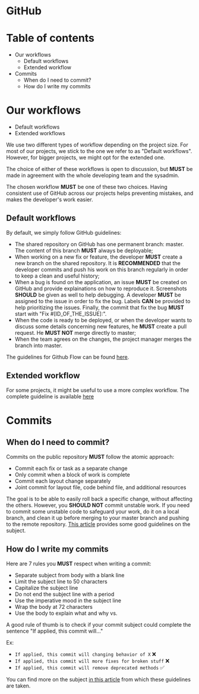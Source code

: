 GitHub
===

# Table of contents

* Our workflows
    * Default workflows
    * Extended workflow
* Commits
    * When do I need to commit?
    * How do I write my commits

# Our workflows

- Default workflows
- Extended workflows

We use two different types of workflow depending on the project size. For most of our projects, we stick to the one we refer to as "Default workflows". However, for bigger projects, we might opt for the extended one.

The choice of either of these workflows is open to discussion, but **MUST** be made in agreement with the whole developing team and the sysadmin.

The chosen workflow **MUST** be one of these two choices. Having consistent use of GitHub across our projects helps preventing mistakes, and makes the developer's work easier.

## Default workflows

By default, we simply follow GitHub guidelines:
- The shared repository on GitHub has one permanent branch: master. The content of this branch **MUST** always be deployable;
- When working on a new fix or feature, the developer **MUST** create a new branch on the shared repository. It is **RECOMMENDED** that the developer commits and push his work on this branch regularly in order to keep a clean and useful history;
- When a bug is found on the application, an issue **MUST** be created on GitHub and provide explainations on how to reproduce it. Screenshots **SHOULD** be given as well to help debugging. A developer **MUST** be assigned to the issue in order to fix the bug. Labels **CAN** be provided to help prioritizing the issues. Finally, the commit that fix the bug **MUST** start with "Fix #[ID_OF_THE_ISSUE]:".
- When the code is ready to be deployed, or when the developer wants to discuss some details concerning new features, he **MUST** create a pull request. He **MUST NOT** merge directly to master;
- When the team agrees on the changes, the project manager merges the branch into master.

The guidelines for Github Flow can be found [here](https://guides.github.com/introduction/flow/).

## Extended workflow

For some projects, it might be useful to use a more complex workflow. The complete guideline is available [here](http://nvie.com/posts/a-successful-git-branching-model/)

# Commits

## When do I need to commit?

Commits on the public repository **MUST** follow the atomic approach:
- Commit each fix or task as a separate change
- Only commit when a block of work is complete
- Commit each layout change separately
- Joint commit for layout file, code behind file, and additional resources


The goal is to be able to easily roll back a specific change, without affecting the others. However, you **SHOULD NOT** commit unstable work. If you need to commit some unstable code to safeguard your work, do it on a local branch, and clean it up before merging to your master branch and pushing to the remote repository. [This article](https://sandofsky.com/blog/git-workflow.html) provides some good guidelines on the subject.

## How do I write my commits

Here are 7 rules you **MUST** respect when writing a commit:
- Separate subject from body with a blank line
- Limit the subject line to 50 characters
- Capitalize the subject line
- Do not end the subject line with a period
- Use the imperative mood in the subject line
- Wrap the body at 72 characters
- Use the body to explain what and why vs.

A good rule of thumb is to check if your commit subject could complete the sentence "If applied, this commit will..."

Ex:
- `If applied, this commit will changing behavior of X` :x:
- `If applied, this commit will more fixes for broken stuff` :x:
- `If applied, this commit will remove deprecated methods` :white_check_mark:

You can find more on the subject [in this article](https://chris.beams.io/posts/git-commit/) from which these guidelines are taken.

